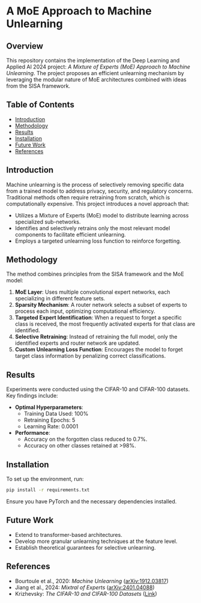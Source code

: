 # A MoE Approach to Machine Unlearning

## Overview
This repository contains the implementation of the Deep Learning and Applied AI 2024 project: *A Mixture of Experts (MoE) Approach to Machine Unlearning*. The project proposes an efficient unlearning mechanism by leveraging the modular nature of MoE architectures combined with ideas from the SISA framework.

## Table of Contents
- [Introduction](#introduction)
- [Methodology](#methodology)
- [Results](#results)
- [Installation](#installation)
- [Future Work](#future-work)
- [References](#references)

## Introduction
Machine unlearning is the process of selectively removing specific data from a trained model to address privacy, security, and regulatory concerns. Traditional methods often require retraining from scratch, which is computationally expensive. This project introduces a novel approach that:
- Utilizes a Mixture of Experts (MoE) model to distribute learning across specialized sub-networks.
- Identifies and selectively retrains only the most relevant model components to facilitate efficient unlearning.
- Employs a targeted unlearning loss function to reinforce forgetting.

## Methodology
The method combines principles from the SISA framework and the MoE model:
1. **MoE Layer**: Uses multiple convolutional expert networks, each specializing in different feature sets.
2. **Sparsity Mechanism**: A router network selects a subset of experts to process each input, optimizing computational efficiency.
3. **Targeted Expert Identification**: When a request to forget a specific class is received, the most frequently activated experts for that class are identified.
4. **Selective Retraining**: Instead of retraining the full model, only the identified experts and router network are updated.
5. **Custom Unlearning Loss Function**: Encourages the model to forget target class information by penalizing correct classifications.

## Results
Experiments were conducted using the CIFAR-10 and CIFAR-100 datasets. Key findings include:
- **Optimal Hyperparameters**:
  - Training Data Used: 100%
  - Retraining Epochs: 5
  - Learning Rate: 0.0001
- **Performance**:
  - Accuracy on the forgotten class reduced to 0.7%.
  - Accuracy on other classes retained at >98%.

## Installation
To set up the environment, run:
```bash
pip install -r requirements.txt
```
Ensure you have PyTorch and the necessary dependencies installed.



## Future Work
- Extend to transformer-based architectures.
- Develop more granular unlearning techniques at the feature level.
- Establish theoretical guarantees for selective unlearning.

## References
- Bourtoule et al., 2020: *Machine Unlearning* ([arXiv:1912.03817](https://arxiv.org/abs/1912.03817))
- Jiang et al., 2024: *Mixtral of Experts* ([arXiv:2401.04088](https://arxiv.org/abs/2401.04088))
- Krizhevsky: *The CIFAR-10 and CIFAR-100 Datasets* ([Link](https://www.cs.toronto.edu/~kriz/cifar.html))

